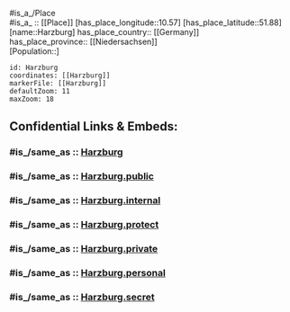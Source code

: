 ﻿---
confidential: public
isDeleted: false
location:
- 51.88
- 10.57
mapmarker: city
mapzoom:
- 7
- 12
SpocWebEntityId: 30785
tags:
- geo/City
type: City
---

#is_a_/Place  
#is_a_ :: [[Place]] 
[has_place_longitude::10.57] 
[has_place_latitude::51.88] 
[name::Harzburg] 
has_place_country:: [[Germany]]  
has_place_province:: [[Niedersachsen]]  
[Population::] 



```leaflet
id: Harzburg
coordinates: [[Harzburg]] 
markerFile: [[Harzburg]] 
defaultZoom: 11 
maxZoom: 18
```


## Confidential Links & Embeds: 

### #is_/same_as :: [Harzburg](/_Standards/Earth/Continent/Europe/Europe~Central/Germany/Germany~West/Niedersachsen/counties~Niedersachsen/Goslar/cities~Goslar/Bad_Harzburg/boroughs~Bad_Harzburg/Bad_Harzburg-borough/Harzburg.md) 

### #is_/same_as :: [Harzburg.public](/_public/Earth/Continent/Europe/Europe~Central/Germany/Germany~West/Niedersachsen/counties~Niedersachsen/Goslar/cities~Goslar/Bad_Harzburg/boroughs~Bad_Harzburg/Bad_Harzburg-borough/Harzburg.public.md) 

### #is_/same_as :: [Harzburg.internal](/_internal/Earth/Continent/Europe/Europe~Central/Germany/Germany~West/Niedersachsen/counties~Niedersachsen/Goslar/cities~Goslar/Bad_Harzburg/boroughs~Bad_Harzburg/Bad_Harzburg-borough/Harzburg.internal.md) 

### #is_/same_as :: [Harzburg.protect](/_protect/Earth/Continent/Europe/Europe~Central/Germany/Germany~West/Niedersachsen/counties~Niedersachsen/Goslar/cities~Goslar/Bad_Harzburg/boroughs~Bad_Harzburg/Bad_Harzburg-borough/Harzburg.protect.md) 

### #is_/same_as :: [Harzburg.private](/_private/Earth/Continent/Europe/Europe~Central/Germany/Germany~West/Niedersachsen/counties~Niedersachsen/Goslar/cities~Goslar/Bad_Harzburg/boroughs~Bad_Harzburg/Bad_Harzburg-borough/Harzburg.private.md) 

### #is_/same_as :: [Harzburg.personal](/_personal/Earth/Continent/Europe/Europe~Central/Germany/Germany~West/Niedersachsen/counties~Niedersachsen/Goslar/cities~Goslar/Bad_Harzburg/boroughs~Bad_Harzburg/Bad_Harzburg-borough/Harzburg.personal.md) 

### #is_/same_as :: [Harzburg.secret](/_secret/Earth/Continent/Europe/Europe~Central/Germany/Germany~West/Niedersachsen/counties~Niedersachsen/Goslar/cities~Goslar/Bad_Harzburg/boroughs~Bad_Harzburg/Bad_Harzburg-borough/Harzburg.secret.md)


